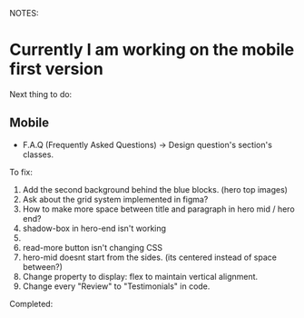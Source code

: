 NOTES:

# Currently I am working on the mobile first version #

Next thing to do:
## Mobile ##
* F.A.Q (Frequently Asked Questions) -> Design question's section's classes.


To fix:
1. Add the second background behind the blue blocks. (hero top images)
2. Ask about the grid system implemented in figma?
3. How to make more space between title and paragraph in hero mid / hero end?
4. shadow-box in hero-end isn't working
5. <!-- Maybe put featured-title and featured-description in one, single div? -->
6. read-more button isn't changing CSS
7. hero-mid doesnt start from the sides. (its centered instead of space between?)
8. Change property to display: flex to maintain vertical alignment.
9. Change every "Review" to "Testimonials" in code.



Completed: